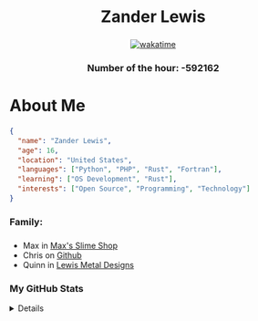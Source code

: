<div align="center">

# Zander Lewis

</div>

###

<div align="center">

[![wakatime](https://wakatime.com/badge/user/2f94f83c-7859-4053-a093-81ba6053e5e3.svg)](https://wakatime.com/@2f94f83c-7859-4053-a093-81ba6053e5e3)

### Number of the hour: -592162

</div>

###

# About Me

```json
{
  "name": "Zander Lewis",
  "age": 16,
  "location": "United States",
  "languages": ["Python", "PHP", "Rust", "Fortran"],
  "learning": ["OS Development", "Rust"],
  "interests": ["Open Source", "Programming", "Technology"]
}
```

###

<h3 align="left">Family:</h3>

###

<div align="left">
  <ul>
    <li>Max in <a href="https://maxsslimeshop.com">Max's Slime Shop</a></li>
    <li>Chris on <a href="https://github.com/chrisnetonline">Github</a></li>
    <li>Quinn in <a href="https://www.etsy.com/shop/LewisMetalDesigns">Lewis Metal Designs</a></li>
  </ul>
</div>

### My GitHub Stats

<details>
  <div align="center">
    <img src="https://github-readme-stats.vercel.app/api/top-langs?username=zanderlewis&locale=en&hide_title=false&layout=compact&card_width=480&langs_count=6&theme=dracula&hide_border=false&order=2" alt="languages graph"  />
  </div>

  ###

  <div align="center">

  ![Readme Stats](https://github-readme-stats-one-bice.vercel.app/api?username=zanderlewis&theme=transparent&show_icons=true)

  </div>

  ###

  <img src="https://raw.githubusercontent.com/zanderlewis/zanderlewis/output/snake.svg" alt="Snake animation" />

  ###
  
  <div align="center">
    <a href="https://app.daily.dev/zanderlewis"><img src="https://api.daily.dev/devcards/v2/8j2T3Uc8ox5elT3KvX7fs.png?type=default&r=ym8" width="356" alt="Zander Lewis's Dev Card"/></a>
  </div>
</details>
